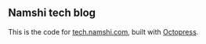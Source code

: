 ## Namshi tech blog

This is the code for [tech.namshi.com](http://tech.namshi.com), built with [Octopress](http://octopress.org/).
